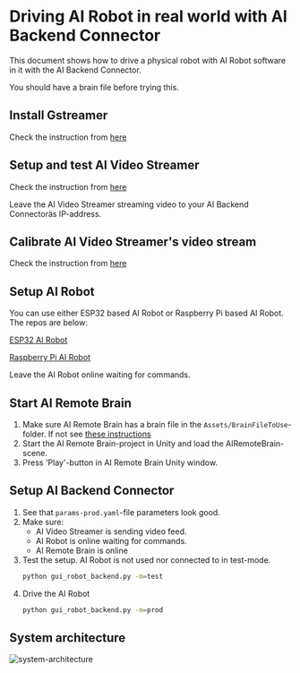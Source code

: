 # Driving AI Robot in real world with AI Backend Connector
This document shows how to drive a physical robot with AI Robot software in it with the AI Backend Connector.

You should have a brain file before trying this.

## Install Gstreamer
Check the instruction from [here](Gstreamer-Install.md)

## Setup and test AI Video Streamer
Check the instruction from [here](https://github.com/robot-uprising-hq/ai-video-streamer)

Leave the AI Video Streamer streaming video to your AI Backend Connectoräs IP-address.

## Calibrate AI Video Streamer's video stream
Check the instruction from [here](Camera-Calibration.md)

## Setup AI Robot
You can use either ESP32 based AI Robot or Raspberry Pi based AI Robot.
The repos are below:

[ESP32 AI Robot](https://github.com/robot-uprising-hq/ai-robot)

[Raspberry Pi AI Robot](https://gitlab.com/jsalli/artificial-invaders-micro-robot-frontend)

Leave the AI Robot online waiting for commands.

## Start AI Remote Brain
1. Make sure AI Remote Brain has a brain file in the `Assets/BrainFileToUse`-folder. If not see [these instructions](https://github.com/robot-uprising-hq/ai-simulator/blob/master/docs/Driving-with-AIRemoteBrain.md)
1. Start the AI Remote Brain-project in Unity and load the AIRemoteBrain-scene.
1. Press 'Play'-button in AI Remote Brain Unity window.

## Setup AI Backend Connector
1. See that `params-prod.yaml`-file parameters look good.
1. Make sure:
    - AI Video Streamer is sending video feed.
    - AI Robot is online waiting for commands.
    - AI Remote Brain is online
1. Test the setup. AI Robot is not used nor connected to in test-mode.
    ```sh
    python gui_robot_backend.py -m=test
    ```
1. Drive the AI Robot 
    ```sh
    python gui_robot_backend.py -m=prod
    ```

## System architecture
![system-architecture](https://github.com/robot-uprising-hq/ai-guide/raw/master/system-architecture.png)
